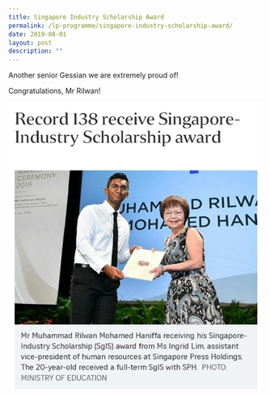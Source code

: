 ```yaml
---
title: Singapore Industry Scholarship Award
permalink: /lp-programme/singapore-industry-scholarship-award/
date: 2019-08-01
layout: post
description: ""
---
```

Another senior Gessian we are extremely proud of!

Congratulations, Mr Rilwan!

![Singapore Industry Scholarship Award](/images/SgIS-Scholarship.jpeg)